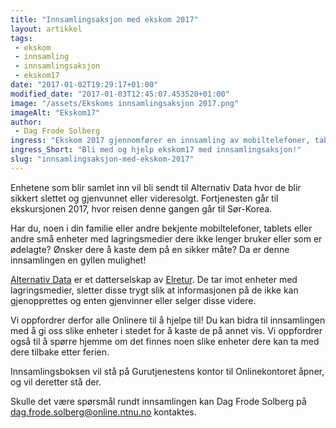 ```yaml
---
title: "Innsamlingsaksjon med ekskom 2017"
layout: artikkel 
tags: 
 - ekskom
 - innsamling
 - innsamlingsaksjon
 - ekskom17
date: "2017-01-02T19:29:17+01:00"
modified_date: "2017-01-03T12:45:07.453520+01:00"
image: "/assets/Ekskoms innsamlingsaksjon 2017.png"
imageAlt: "Ekskom17"
author:
 - Dag Frode Solberg
ingress: "Ekskom 2017 gjennomfører en innsamling av mobiltelefoner, tablets og lignende små enheter med lagringsmedier. Innsamlingen holder på frem til starten av februar."
ingress_Short: "Bli med og hjelp ekskom17 med innsamlingsaksjon!"
slug: "innsamlingsaksjon-med-ekskom-2017"
---
```

Enhetene som blir samlet inn vil bli sendt til Alternativ Data hvor de blir sikkert slettet og gjenvunnet eller videresolgt. Fortjenesten går til ekskursjonen 2017, hvor reisen denne gangen går til Sør-Korea.

Har du, noen i din familie eller andre bekjente mobiltelefoner, tablets eller andre små enheter med lagringsmedier dere ikke lenger bruker eller som er ødelagte? Ønsker dere å kaste dem på en sikker måte? Da er denne innsamlingen en gyllen mulighet!

[Alternativ Data](https://www.ad.no/) er et datterselskap av [Elretur](http://www.elretur.no/). De tar imot enheter med lagringsmedier, sletter disse trygt slik at informasjonen på de ikke kan gjenopprettes og enten gjenvinner eller selger disse videre. 

Vi oppfordrer derfor alle Onlinere til å hjelpe til! Du kan bidra til innsamlingen med å gi oss slike enheter i stedet for å kaste de på annet vis. Vi oppfordrer også til å spørre hjemme om det finnes noen slike enheter dere kan ta med dere tilbake etter ferien.

Innsamlingsboksen vil stå på Gurutjenestens kontor til Onlinekontoret åpner, og vil deretter stå der.

Skulle det være spørsmål rundt innsamlingen kan Dag Frode Solberg på dag.frode.solberg@online.ntnu.no kontaktes.